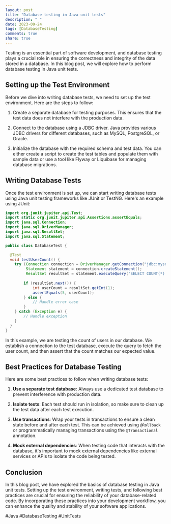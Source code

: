 ```yaml
---
layout: post
title: "Database testing in Java unit tests"
description: " "
date: 2023-09-24
tags: [DatabaseTesting]
comments: true
share: true
---
```


Testing is an essential part of software development, and database testing plays a crucial role in ensuring the correctness and integrity of the data stored in a database. In this blog post, we will explore how to perform database testing in Java unit tests.

## Setting up the Test Environment

Before we dive into writing database tests, we need to set up the test environment. Here are the steps to follow:

1. Create a separate database for testing purposes. This ensures that the test data does not interfere with the production data.

2. Connect to the database using a JDBC driver. Java provides various JDBC drivers for different databases, such as MySQL, PostgreSQL, or Oracle.

3. Initialize the database with the required schema and test data. You can either create a script to create the test tables and populate them with sample data or use a tool like Flyway or Liquibase for managing database migrations.

## Writing Database Tests

Once the test environment is set up, we can start writing database tests using Java unit testing frameworks like JUnit or TestNG. Here's an example using JUnit:

```java
import org.junit.jupiter.api.Test;
import static org.junit.jupiter.api.Assertions.assertEquals;
import java.sql.Connection;
import java.sql.DriverManager;
import java.sql.ResultSet;
import java.sql.Statement;

public class DatabaseTest {

  @Test
  void testUserCount() {
    try (Connection connection = DriverManager.getConnection("jdbc:mysql://localhost:3306/testdb");
         Statement statement = connection.createStatement();
         ResultSet resultSet = statement.executeQuery("SELECT COUNT(*) FROM users")) {
      
        if (resultSet.next()) {
            int userCount = resultSet.getInt(1);
            assertEquals(5, userCount);
        } else {
            // Handle error case
        }
    } catch (Exception e) {
        // Handle exception
    }
  }
}
```

In this example, we are testing the count of users in our database. We establish a connection to the test database, execute the query to fetch the user count, and then assert that the count matches our expected value.

## Best Practices for Database Testing

Here are some best practices to follow when writing database tests:

1. **Use a separate test database**: Always use a dedicated test database to prevent interference with production data.

2. **Isolate tests**: Each test should run in isolation, so make sure to clean up the test data after each test execution.

3. **Use transactions**: Wrap your tests in transactions to ensure a clean state before and after each test. This can be achieved using `@Rollback` or programmatically managing transactions using the `@Transactional` annotation.

4. **Mock external dependencies**: When testing code that interacts with the database, it's important to mock external dependencies like external services or APIs to isolate the code being tested.

## Conclusion

In this blog post, we have explored the basics of database testing in Java unit tests. Setting up the test environment, writing tests, and following best practices are crucial for ensuring the reliability of your database-related code. By incorporating these practices into your development workflow, you can enhance the quality and stability of your software applications.

#Java #DatabaseTesting #UnitTests